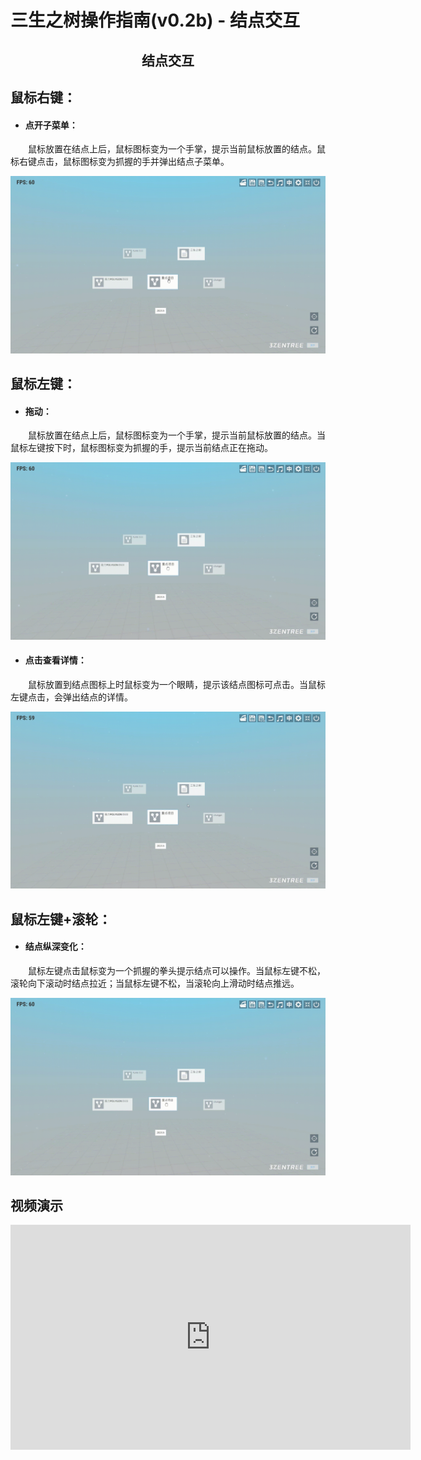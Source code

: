 # 三生之树操作指南(v0.2b) - 结点交互

## <div style="text-align:center">结点交互</div>

## 鼠标右键：

* #### 点开子菜单：

&emsp;&emsp;鼠标放置在结点上后，鼠标图标变为一个手掌，提示当前鼠标放置的结点。鼠标右键点击，鼠标图标变为抓握的手并弹出结点子菜单。

![点开子菜单](images/NodeInteraction/OpenSonMenu.gif)

## 鼠标左键：

* #### 拖动：

&emsp;&emsp;鼠标放置在结点上后，鼠标图标变为一个手掌，提示当前鼠标放置的结点。当鼠标左键按下时，鼠标图标变为抓握的手，提示当前结点正在拖动。

![点开子菜单](images/NodeInteraction/Drag.gif)

* #### 点击查看详情：

&emsp;&emsp;鼠标放置到结点图标上时鼠标变为一个眼睛，提示该结点图标可点击。当鼠标左键点击，会弹出结点的详情。

![点击查看详情](images/NodeInteraction/ViewDetails.gif)

## 鼠标左键+滚轮：

* #### 结点纵深变化：

&emsp;&emsp;鼠标左键点击鼠标变为一个抓握的拳头提示结点可以操作。当鼠标左键不松，滚轮向下滚动时结点拉近；当鼠标左键不松，当滚轮向上滑动时结点推远。

![结点纵深变化](images/NodeInteraction/LookInDepth.gif)
## 视频演示
<iframe src="https://player.bilibili.com/player.html?aid=912545651&bvid=BV1WM4y1E7Up&cid=1171350494&page=1" width="640" height="360" scrolling="no" border="0" frameborder="no" framespacing="0" allowfullscreen="true"> </iframe>
